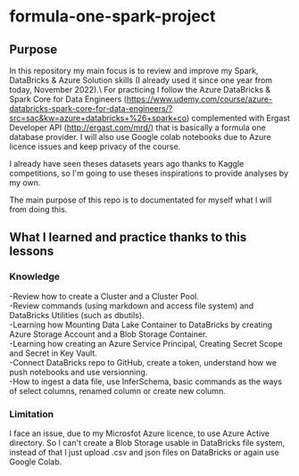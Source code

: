 # formula-one-spark-project

## Purpose  
In this repository my main focus is to review and improve my Spark, DataBricks & Azure Solution skills (I already used it since one year from today, November 2022).\ 
For practicing I follow the Azure DataBricks & Spark Core for Data Engineers (https://www.udemy.com/course/azure-databricks-spark-core-for-data-engineers/?src=sac&kw=azure+databricks+%26+spark+co) complemented with Ergast Developer API (http://ergast.com/mrd/) that is basically a formula one database provider. I will also use Google colab notebooks due to Azure licence issues and keep privacy of the course.

I already have seen theses datasets years ago thanks to Kaggle competitions, so I'm going to use theses inspirations to provide analyses by my own.

The main purpose of this repo is to documentated for myself what I will from doing this. 


## What I learned and practice thanks to this lessons 

### Knowledge 

-Review how to create a Cluster and a Cluster Pool.\
-Review commands (using markdown and access file system) and DataBricks Utilities (such as dbutils).\
-Learning how Mounting Data Lake Container to DataBricks by creating Azure Storage Account and a Blob Storage Container.\
-Learning how creating an Azure Service Principal, Creating Secret Scope and Secret in Key Vault.\
-Connect DataBricks repo to GitHub, create a token, understand how we push notebooks and use versionning.\
-How to ingest a data file, use InferSchema, basic commands as the ways of select columns, renamed column or create new column.

### Limitation

I face an issue, due to my Microsfot Azure licence, to use Azure Active directory. So I can't create a Blob Storage usable in DataBricks file system, instead of that I just upload .csv and json files on DataBricks or again use Google Colab. 
